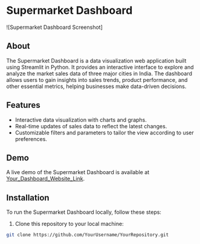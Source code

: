 # Supermarket Dashboard

![Supermarket Dashboard Screenshot]<!-- Optional: Include a screenshot of your dashboard -->

## About

The Supermarket Dashboard is a data visualization web application built using Streamlit in Python. It provides an interactive interface to explore and analyze the market sales data of three major cities in India. The dashboard allows users to gain insights into sales trends, product performance, and other essential metrics, helping businesses make data-driven decisions.

<!-- Add more information about the motivation behind your project, what problem it solves, or any other relevant details about the dashboard. -->

## Features

- Interactive data visualization with charts and graphs.
- Real-time updates of sales data to reflect the latest changes.
- Customizable filters and parameters to tailor the view according to user preferences.

<!-- List some key features of your dashboard here -->

## Demo

A live demo of the Supermarket Dashboard is available at [Your_Dashboard_Website_Link](https://www.your-dashboard-website.com).

<!-- If your dashboard is hosted on a website, provide a link to the live demo here. -->

## Installation

To run the Supermarket Dashboard locally, follow these steps:

1. Clone this repository to your local machine:

```bash
git clone https://github.com/YourUsername/YourRepository.git
